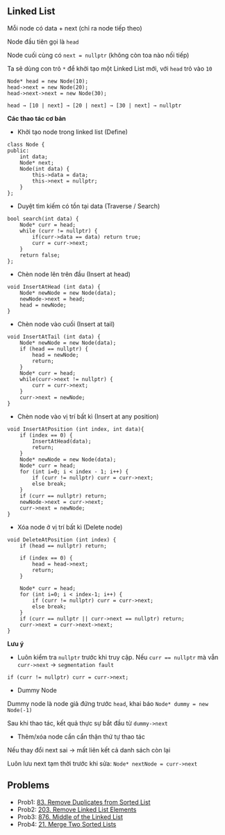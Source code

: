## Linked List 
Mỗi node có data + next (chỉ ra node tiếp theo)

Node đầu tiên gọi là `head`

Node cuối cùng có `next = nullptr` (không còn toa nào nối tiếp)

Ta sẽ dùng con trỏ `*` để khởi tạo một Linked List mới, với `head` trỏ vào `10` 
```
Node* head = new Node(10);      
head->next = new Node(20);     
head->next->next = new Node(30);

head → [10 | next] → [20 | next] → [30 | next] → nullptr
```

**Các thao tác cơ bản**

- Khởi tạo node trong linked list (Define)
```
class Node {
public:
    int data; 
    Node* next;
    Node(int data) {
        this->data = data;
        this->next = nullptr;
    }
};
```
- Duyệt tìm kiếm có tồn tại data (Traverse / Search) 
```
bool search(int data) {
    Node* curr = head; 
    while (curr != nullptr) {
        if(curr->data == data) return true;
        curr = curr->next;
    }
    return false;
};
```
- Chèn node lên trên đầu (Insert at head)
```
void InsertAtHead (int data) {
    Node* newNode = new Node(data);
    newNode->next = head;
    head = newNode;
}
```
- Chèn node vào cuối (Insert at tail) 
```
void InsertAtTail (int data) {
    Node* newNode = new Node(data);
    if (head == nullptr) {
        head = newNode;
        return;
    }
    Node* curr = head;
    while(curr->next != nullptr) {
        curr = curr->next;
    }
    curr->next = newNode;
}
``` 
- Chèn node vào vị trí bất kì (Insert at any position)
```
void InsertAtPosition (int index, int data){
    if (index == 0) {
        InsertAtHead(data);
        return;
    }
    Node* newNode = new Node(data);
    Node* curr = head;
    for (int i=0; i < index - 1; i++) {
        if (curr != nullptr) curr = curr->next;
        else break;
    }
    if (curr == nullptr) return;
    newNode->next = curr->next;
    curr->next = newNode;
}
```
- Xóa node ở vị trí bất kì (Delete node)
```
void DeleteAtPosition (int index) {
    if (head == nullptr) return;

    if (index == 0) {
        head = head->next;
        return;
    }

    Node* curr = head;
    for (int i=0; i < index-1; i++) {
        if (curr != nullptr) curr = curr->next;
        else break;
    }
    if (curr == nullptr || curr->next == nullptr) return;
    curr->next = curr->next->next;
}
```
**Lưu ý**

- Luôn kiểm tra `nullptr` trước khi truy cập. Nếu `curr == nullptr` mà vẫn `curr->next` → `segmentation fault`

``` 
if (curr != nullptr) curr = curr->next;
```
- Dummy Node 

Dummy node là node giả đứng trước `head`, khai báo `Node* dummy = new Node(-1)`

Sau khi thao tác, kết quả thực sự bắt đầu từ `dummy->next`

- Thêm/xóa node cần cẩn thận thứ tự thao tác

Nếu thay đổi next sai → mất liên kết cả danh sách còn lại

Luôn lưu next tạm thời trước khi sửa: `Node* nextNode = curr->next`



## Problems
- Prob1: [83. Remove Duplicates from Sorted List](https://leetcode.com/problems/remove-duplicates-from-sorted-list/description/)
- Prob2: [203. Remove Linked List Elements](https://leetcode.com/problems/remove-linked-list-elements/description/)
- Prob3: [876. Middle of the Linked List](https://leetcode.com/problems/middle-of-the-linked-list/description/)
- Prob4: [21. Merge Two Sorted Lists](https://leetcode.com/problems/merge-two-sorted-lists/description/)
